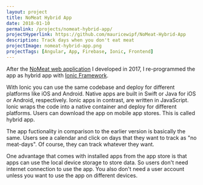 ```yaml
---
layout: project
title: NoMeat Hybrid App
date: 2018-01-10
permalink: /projects/nomeat-hybrid-app/
projectHyperlink: https://github.com/mauricewipf/NoMeat-Hybrid-App
description: Track days when you don't eat meat
projectImage: nomeat-hybrid-app.png
projectTags: [Angular, App, Firebase, Ionic, Frontend]
---
```


After the <a href="http://mauwi.me/projects/no-meat-app-full-stack-course/">NoMeat web application</a> I developed in 2017, I re-programmed the app as hybrid app with <a href="https://ionicframework.com/">Ionic Framework</a>. 

With Ionic you can use the same codebase and deploy for different platforms like iOS and Android. Native apps are built in Swift or Java for iOS or Android, respectively. Ionic apps in contrast, are written in JavaScript. Ionic wraps the code into a native container and deploy for different platforms. Users can download the app on mobile app stores. This is called hybrid app.

The app fuctionality in comparison to the earlier version is basically the same. Users see a calendar and click on days that they want to track as "no meat-days". Of course, they can track whatever they want. 

One advantage that comes with installed apps from the app store is that apps can use the local device storage to store data. So users don't need internet connection to use the app. You also don't need a user account unless you want to use the app on different devices.